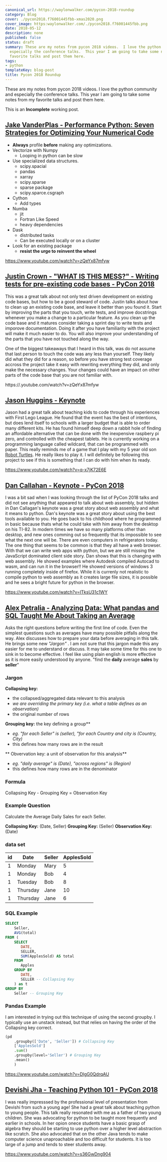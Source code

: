 ```yaml
---
canonical_url: https://waylonwalker.com/pycon-2018-roundup
category: Blog
cover: ./pycon2018.f76001445fbb-xmas2020.png
cover_image: https:waylonwalker.com/./pycon2018.f76001445fbb.png
date: 2018-05-12
description: none
published: false
status: draft
summary: These are my notes from pycon 2018 videos.  I love the python community and
  especially the conference talks.  This year I am going to take some notes from my
  favorite talks and post them here.
tags:
- python
templateKey: blog-post
title: Pycon 2018 Roundup
---
```


These are my notes from pycon 2018 videos.  I love the python community and especially the conference talks.  This year I am going to take some notes from my favorite talks and post them here.

This is an **Incomplete** working post.


## [Jake VanderPlas - Performance Python: Seven Strategies for Optimizing Your Numerical Code](https://www.youtube.com/watch?v=zQeYx87mfyw)

* **Always** profile **before** making any optimizations.
* Vectorize with Numpy
    * Looping in python can be slow
* Use specialized data structures.
    * scipy.spacial
    * pandas
    * xarray
    * scipy.sparse
    * sparse package
    * scipy.sparce.csgraph
* Cython
    * Add types
* Numba
    * jit
    * Fortran Like Speed
    * heavy dependencies
* Dask
    * distributed tasks
    * Can be executed locally or on a cluster
* Look for an existing package
    * **resist the urge to reinvent the wheel**

https://www.youtube.com/watch?v=zQeYx87mfyw

## [Justin Crown - "WHAT IS THIS MESS?" - Writing tests for pre-existing code bases - PyCon 2018](https://www.youtube.com/watch?v=LDdUuoI_lIg)

This was a great talk about not only test driven development on existing code bases, but how to be a good steward of code.  Justin talks about how to clean up an existing code base, and leave it better than you found it.  Start by improving the parts that you touch, write tests, and improve docstrings whenever you make a change to a particular feature.  As you clean up the code base and it matures consider taking a sprint day to write tests and imporove documentation.  Doing it after you have familiarity with the project will make it much easier to do.  You will also improve your understanding of the parts that you have not touched along the way.

One of the biggest takeaways that I heard in this talk, was do not assume that last person to touch the code was any less than yourself.  They likely did what they did for a reason, so before you have strong test coverage accross the project take it easy with rewriting everything they did, and only make the necessary changes.  Your changes could have an impact on other parts of the code base that you are not familiar with.

https://.youtube.com/watch?v=zQeYx87mfyw


## [Jason Huggins - Keynote ](https://www.youtube.com/watch?v=q-x7jK72E6E)

Jason had a great talk about teaching kids to code through his experiences with First Lego League.  He found that the event has the best of intentions, but does lend itself to schools with a larger budget that is able to order many different kits.  He has found himself deep down a rabbit hole of finding an affordable alternative that can be done with the inexpensive raspbery pi zero, and controlled  with the cheapest tablets.  He is currently working on a programming language called wildcard, that can be programmed with paper.  This really reminds me of a game that I play with my 5 year old son [Robot Turtles](https://www.robotturtles.com).  He really likes to play it.  I will definitely be following this project to see if this is something that I can do with him when its ready.

https://www.youtube.com/watch?v=q-x7jK72E6E

## [Dan Callahan - Keynote - PyCon 2018](https://www.youtube.com/watch?v=ITksU31c1WY)
I was a bit sad when I was looking through the list of PyCon 2018 talks and did not see anything that appeared to talk about web assembly, but hidden in Dan Callagan's keynote was a great story about web assembly and what it means to python.  Dan's keynote was a great story about using the best tools available to you.  He goes back to his childhood where he programmed in basic because thats what he could take with him away from the desktop on his TI-82.  In modern times we have so many platforms other than desktop, and new ones comming out so frequently that its impossible to see what the next one will be.  There are even computers in refrigerators today.  The one thing that seems to be common is that they all have a web browser.  With that we can write web apps with python, but we are still missing the JavaScript dominated client side story.  Dan shows that this is changing with web assembly.  He showed examples where Autodesk compiled Autocad to wasm, and can run it in the browser!!  He showed versions of windows 3 running completely inside of firefox.  While it is currenly not realistic to compile python to web assembly as it creates large file sizes, it is possible and he sees a bright future for python in the browser.


https://www.youtube.com/watch?v=ITksU31c1WY

## [Alex Petralia - Analyzing Data: What pandas and SQL Taught Me About Taking an Average](https://www.youtube.com/watch?v=DlgG0QdrqAU)


Asks the right questions before writing the first line of code.  Even the simplest questions such as averages have many possible pitfalls along the way.  Alex discusses how to prepare your data before averaging in this talk.  He brings some new _"Jargon"_ .  I am not sure that this jargon made this any easier for me to understand or discuss.  It may take some time for this one to sink in to become effective.  I feel like using plain english is more effective as it is more easily understood by anyone.  "find the **daily** average **sales** by **seller**"
### Jargon
**Collapsing key:**
* the collapsed/aggregated data relevant to this analysis
* _we are overriding the primary key (i.e. what a table defines as an observation)_
* the original number of rows

**Grouping key:** the key defining a group**
* _eg. "for each Seller" is (seller), "for each Country and city is (Country, City)_
* this defines how many rows are in the result

** Obvervation key: a unit of observation for this analysis**
* _eg. "daily average" is (Date), "across regions" is (Region)_
* this defines how many rows are in the denominator

### Formula
Collapsing Key - Grouping Key = Observation Key

### Example Question
Calculate the Average Daily Sales for each Seller.

**Collapsing Key:** (Date, Seller)
**Grouping Key:** (Seller)
**Observation Key:** (Date)

### data set

| id | Date    | Seller | ApplesSold |
|----|---------|--------|------------|
| 1  | Monday  | Mary   | 5          |
| 1  | Monday  | Bob    | 4          |
| 1  | Tuesday | Bob    | 8          |
| 1  | Thursday| Jane   | 10         |
| 1  | Thursday| Jane   | 6          |

### SQL Example
```SQL
SELECT
    Seller,
    AVG(total)
FROM (
    SELECT
       DATE,
       SELLER,
       SUM(ApplesSold) AS total
    FROM
       Apples
    GROUP BY
       DATE,
       SELLER -- Collapsing Key
    ) as t
GROUP BY
    Seller -- Grouping Key


```
### Pandas Example
I am interested in trying out this technique of using the second groupby.  I typically use an unstack instead, but that relies on having the order of the Collapsing key correct.
```python
(pd
    .groupby(['Date', 'Seller']) # Collapsing Key
    ['ApplesSold']
    .sum()
    .groupby(level='Seller') # Grouping Key
    .mean()
    )
```


https://www.youtube.com/watch?v=DlgG0QdrqAU

## [Devishi Jha - Teaching Python 101 - PyCon 2018](https://www.youtube.com/watch?v=s36GwDng904&t=1113s)

I was really impresssed by the professional level of presentation from Devishi from such a young age!  She had a great talk about teaching python to young people.  This talk really resonated with me as a father of two young children. She was advocating for python to be taught more frequently and earlier in schools.  In her opion onece students have a basic grasp of algebra they should be starting to use python over a higher level abstraction like scratch.  She also advocated that on the other Java tends to make computer science unaproachable and too difficult for students.  It is too large of a jump and tends to steer students away.

https://www.youtube.com/watch?v=s36GwDng904